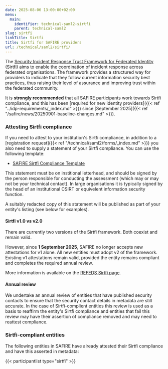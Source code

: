 ```yaml
---
date: 2025-08-06 13:00:00+02:00
menu:
  main:
    identifier: technical-saml2-sirtfi
    parent: technical-saml2
slug: sirtfi
linkTitle: Sirtfi
title: Sirtfi for SAFIRE providers
url: /technical/saml2/sirtfi/
---
```


The [Security Incident Response Trust Framework for Federated Identity](https://refeds.org/sirtfi) (Sirtfi) aims to enable the coordination of incident response across federated organisations. The framework provides a structured way for providers to indicate that they follow current information security best practices, thus raising their level of assurance and improving trust within the federated community.

It is **strongly recommended** that all SAFIRE participants work towards Sirtfi compliance, and this has been [required for new identity providers]({{< ref "../idp-requirements/_index.md" >}}) since [September 2025]({{< ref "/safire/news/20250901-baseline-changes.md" >}}).

### Attesting Sirtfi compliance

If you need to attest to your institution's Sirtfi compliance, in addition to a [registration request]({{< ref "/technical/saml2/forms/_index.md" >}}) you also need to supply a statement of your Sirtfi compliance. You can use the following template:

  * [SAFIRE Sirtfi Compliance Template](./SAFIRE-Sirtfi-Compliance-Template.rtf)

This statement must be on institional letterhead, and should be signed by the person responsible for conducting the assessment (which may or may not be your technical contact). In large organisations it is typically signed by the head of an institutional CSIRT or equivelent information security function.

A suitably redacted copy of this statement will be published as part of your entity's listing (see below for examples).

#### Sirtfi v1.0 vs v2.0

There are currently two versions of the Sirtfi framework. Both coexist and remain valid.

However, since **1 September 2025**, SAFIRE no longer accepts new attestations for v1 alone. All new entities must adopt v2 of the framework. Existing v1 attestations remain valid, provided the entity remains compliant and completes the required annual review.

More information is available on the [REFEDS Sirtfi page](https://refeds.org/sirtfi).

#### Annual review

We undertake an annual review of entities that have published security contacts to ensure that the security contact details in metadata are still accurate. In the case of Sirtfi-complient entities this review is used as a basis to reaffirm the entity's Sirtfi compliance and entities that fail this review may have their assertion of compliance removed and may need to reattest compliance.

### Sirtfi-compliant entities

The following entities in SAFIRE have already attested their Sirtfi compliance and have this asserted in metadata:

{{< participantlist type="sirtfi" >}}

